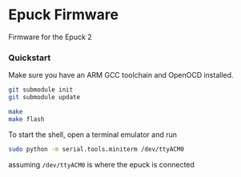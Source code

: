 Epuck Firmware
==============
Firmware for the Epuck 2

### Quickstart
Make sure you have an ARM GCC toolchain and OpenOCD installed.

```bash
git submodule init
git submodule update

make
make flash
```

To start the shell, open a terminal emulator and run

```bash
sudo python -m serial.tools.miniterm /dev/ttyACM0
```
 assuming `/dev/ttyACM0` is where the epuck is connected
